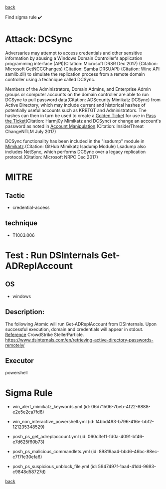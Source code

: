 
[back](../index.md)

Find sigma rule :heavy_check_mark: 

# Attack: DCSync 

Adversaries may attempt to access credentials and other sensitive information by abusing a Windows Domain Controller's application programming interface (API)(Citation: Microsoft DRSR Dec 2017) (Citation: Microsoft GetNCCChanges) (Citation: Samba DRSUAPI) (Citation: Wine API samlib.dll) to simulate the replication process from a remote domain controller using a technique called DCSync.

Members of the Administrators, Domain Admins, and Enterprise Admin groups or computer accounts on the domain controller are able to run DCSync to pull password data(Citation: ADSecurity Mimikatz DCSync) from Active Directory, which may include current and historical hashes of potentially useful accounts such as KRBTGT and Administrators. The hashes can then in turn be used to create a [Golden Ticket](https://attack.mitre.org/techniques/T1558/001) for use in [Pass the Ticket](https://attack.mitre.org/techniques/T1550/003)(Citation: Harmj0y Mimikatz and DCSync) or change an account's password as noted in [Account Manipulation](https://attack.mitre.org/techniques/T1098).(Citation: InsiderThreat ChangeNTLM July 2017)

DCSync functionality has been included in the "lsadump" module in [Mimikatz](https://attack.mitre.org/software/S0002).(Citation: GitHub Mimikatz lsadump Module) Lsadump also includes NetSync, which performs DCSync over a legacy replication protocol.(Citation: Microsoft NRPC Dec 2017)

# MITRE
## Tactic
  - credential-access


## technique
  - T1003.006


# Test : Run DSInternals Get-ADReplAccount
## OS
  - windows


## Description:
The following Atomic will run Get-ADReplAccount from DSInternals.
Upon successful execution, domain and credentials will appear in stdout. 
[Reference](https://www.crowdstrike.com/blog/observations-from-the-stellarparticle-campaign/) CrowdStrike StellerParticle.
https://www.dsinternals.com/en/retrieving-active-directory-passwords-remotely/


## Executor
powershell

# Sigma Rule
 - win_alert_mimikatz_keywords.yml (id: 06d71506-7beb-4f22-8888-e2e5e2ca7fd8)

 - win_non_interactive_powershell.yml (id: f4bbd493-b796-416e-bbf2-121235348529)

 - posh_ps_get_adreplaccount.yml (id: 060c3ef1-fd0a-4091-bf46-e7d625f60b73)

 - posh_ps_malicious_commandlets.yml (id: 89819aa4-bbd6-46bc-88ec-c7f7fe30efa6)

 - posh_ps_suspicious_unblock_file.yml (id: 5947497f-1aa4-41dd-9693-c9848d58727d)



[back](../index.md)
